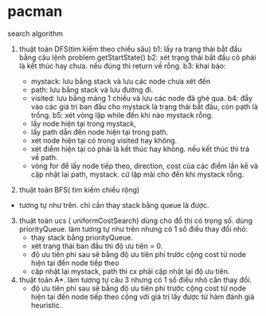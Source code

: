 # pacman
search algorithm

1. thuật toán DFS(tìm kiếm theo chiều sâu)
b1: lấy ra trạng thái bắt đầu bằng câu lệnh problem.getStartState()
b2: xét trạng thái bắt đầu có phải là kết thúc hay chưa. nếu đúng thì return về rỗng. 
b3: khai báo:
	- mystack: lưu bằng stack và lưu các node chưa xét đến 
	- path: lưu bằng stack và lưu đường đi. 
	- visited: lưu bằng mảng 1 chiều và lưu các node đã ghé qua. 
b4: đẩy vào các giá trị ban đầu cho mystack là trạng thái bắt đầu, còn path là trống.
b5: xét vòng lặp while đến khi nào mystack rỗng. 
	+ lấy node hiện tại trong mystack, 
	+ lấy path dẫn đến node hiện tại trong path.
	+ xét node hiện tại có trong visited hay không. 
	+ xét điểm hiện tại có phải là kết thúc hay không. nếu kết thúc thì trả về path. 
	+ vòng for để lấy node tiếp theo, direction, cost của các điểm lần kề và cập nhật lại path, mystack.
cứ lặp mãi cho đến khi mystack rỗng. 

2. thuật toán BFS( tìm kiếm chiều rộng)
+ tương tự như trên. chỉ cần thay stack bằng queue là được. 

3. thuật toán ucs ( uniformCostSearch) 
dùng cho đồ thị có trọng số.
dùng priorityQueue. 
làm tương tự như trên nhưng có 1 số điều thay đổi nhỏ:
	- thay stack bằng priorityQueue. 
	- xét trạng thái ban đầu thì độ ưu tiên = 0.
	- độ ưu tiên phí sau sẽ bằng độ ưu tiên phí trước cộng cost từ node hiện tại đến node tiếp theo
	- cập nhật lại mystack, path thì cx phải cập nhật lại độ ưu tiên. 
4. thuật toán A*.
làm tương tự câu 3 nhưng có 1 số điều nhỏ cần thay đổi. 
	- độ ưu tiên phí sau sẽ bằng độ ưu tiên phí trước cộng cost từ node hiện tại đến node tiếp theo
		cộng với giá trị lấy được từ hàm đánh giá heuristic.
 
